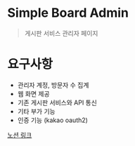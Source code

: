 # Simple Board Admin

> 게시판 서비스 관리자 페이지

# 요구사항

- 관리자 계정, 방문자 수 집계
- 웹 화면 제공
- 기존 게시판 서비스와 API 통신
- 기타 부가 기능
- 인증 기능 (kakao oauth2)

[노션 링크](https://trapezoidal-curiosity-d38.notion.site/Simple-Board-Admin-2c2fdc67a582434d9985588044ca4d58)